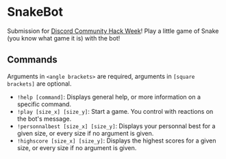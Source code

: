 # SnakeBot

Submission for [Discord Community Hack Week](https://blog.discordapp.com/discord-community-hack-week-build-and-create-alongside-us-6b2a7b7bba33)! Play a little game of Snake (you know what game it is) with the bot!

## Commands
Arguments in `<angle brackets>` are required, arguments in `[square brackets]` are optional.
- `!help [command]`: Displays general help, or more information on a specific command.
- `!play [size_x] [size_y]`: Start a game. You control with reactions on the bot's message.
- `!personnalbest [size_x] [size_y]`: Displays your personnal best for a given size, or every size if no argument is given.
- `!highscore [size_x] [size_y]`: Displays the highest scores for a given size, or every size if no argument is given.
